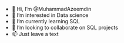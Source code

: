 - 👋 Hi, I’m @MuhammadAzeemdin
- 👀 I’m interested in Data science 
- 🌱 I’m currently learning SQL
- 💞️ I’m looking to collaborate on SQL projects
- 📫 Just leave a text
